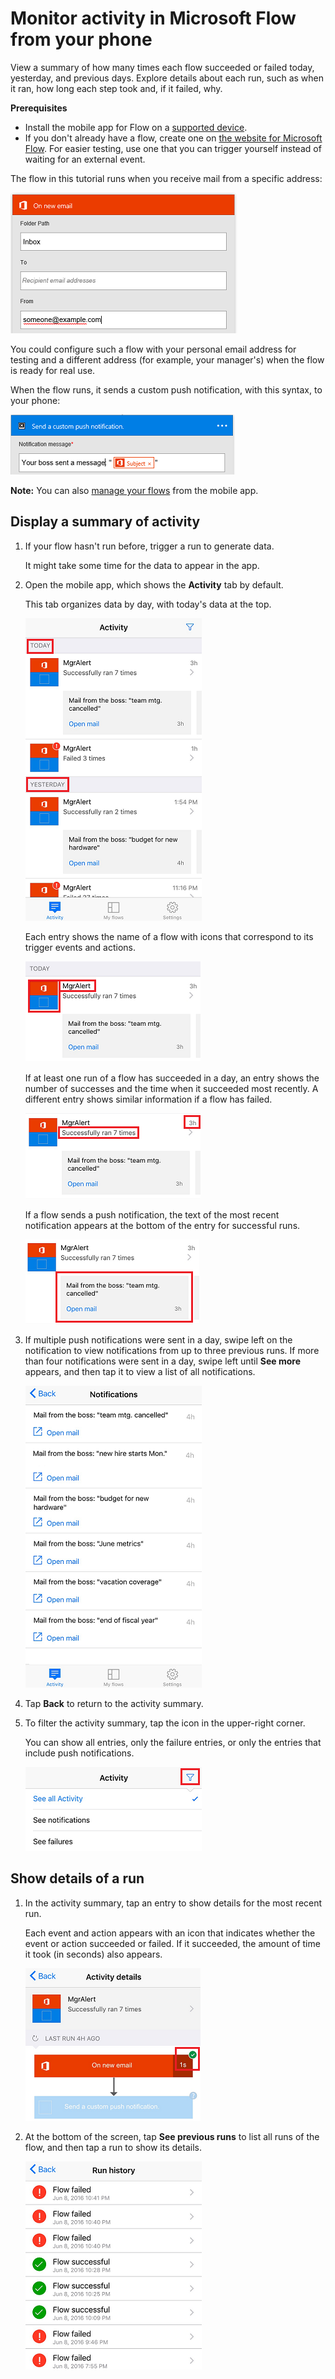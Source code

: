 <properties
    pageTitle="Monitor activity from your phone | Microsoft Flow"
    description="View how many times each flow succeeded or failed, when each run occurred, and how long it took"
    services=""
    suite="flow"
    documentationCenter="na"
    authors="adiregev"
    manager="erikre"
    editor=""
    tags=""/>

<tags
   ms.service="flow"
   ms.devlang="na"
   ms.topic="article"
   ms.tgt_pltfrm="na"
   ms.workload="na"
   ms.date="06/11/2016"
   ms.author="adiregev"/>

# Monitor activity in Microsoft Flow from your phone #
View a summary of how many times each flow succeeded or failed today, yesterday, and previous days. Explore details about each run, such as when it ran, how long each step took and, if it failed, why.

**Prerequisites**

- Install the mobile app for Flow on a [supported device](getting-started.md#work-with-flows-from-your-phone).
- If you don't already have a flow, create one on [the website for Microsoft Flow](https://flow.microsoft.com/). For easier testing, use one that you can trigger yourself instead of waiting for an external event.

The flow in this tutorial runs when you receive mail from a specific address:

![Trigger flow on receipt of mail from specific address](./media/mobile-monitor-activity/create-trigger.png)

You could configure such a flow with your personal email address for testing and a different address (for example, your manager's) when the flow is ready for real use.

When the flow runs, it sends a custom push notification, with this syntax, to your phone:

![Send push notification](./media/mobile-monitor-activity/create-event.png)

**Note:** You can also [manage your flows](mobile-manage-flows.md) from the mobile app.

## Display a summary of activity ##
1. If your flow hasn't run before, trigger a run to generate data.

	It might take some time for the data to appear in the app.

1. Open the mobile app, which shows the **Activity** tab by default.

	This tab organizes data by day, with today's data at the top.

	![Activity organized by day](./media/mobile-monitor-activity/activity-day2.png)

	Each entry shows the name of a flow with icons that correspond to its trigger events and actions.

	![Name and icons for each flow](./media/mobile-monitor-activity/activity-flow-name.png)

	If at least one run of a flow has succeeded in a day, an entry shows the number of successes and the time when it succeeded most recently. A different entry shows similar information if a flow has failed.

	![Summary of successes or failures](./media/mobile-monitor-activity/activity-summary.png)

	If a flow sends a push notification, the text of the most recent notification appears at the bottom of the entry for successful runs.

	![Example of push notification](./media/mobile-monitor-activity/activity-notification.png)

1. If multiple push notifications were sent in a day, swipe left on the notification to view notifications from up to three previous runs. If more than four notifications were sent in a day, swipe left until **See more** appears, and then tap it to view a list of all notifications.

	![Example of push notification](./media/mobile-monitor-activity/activity-notification-list.png)

1. Tap **Back** to return to the activity summary.

1. To filter the activity summary, tap the icon in the upper-right corner.

	You can show all entries, only the failure entries, or only the entries that include push notifications.

	![Show all runs, only failures, or only notifications](./media/mobile-monitor-activity/activity-filter.png)

## Show details of a run ##
1. In the activity summary, tap an entry to show details for the most recent run.

 	Each event and action appears with an icon that indicates whether the event or action succeeded or failed. If it succeeded, the amount of time it took (in seconds) also appears.

	![Details of a run](./media/mobile-monitor-activity/activity-icons.png)

1. At the bottom of the screen, tap **See previous runs** to list all runs of the flow, and then tap a run to show its details.

	![Success/failure history](./media/mobile-monitor-activity/history-mixed.png)
